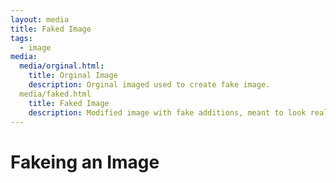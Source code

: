 ```yaml
---
layout: media
title: Faked Image
tags:
  - image
media:
  media/orginal.html:
    title: Orginal Image
    description: Orginal imaged used to create fake image.
  media/faked.html
    title: Faked Image
    description: Modified image with fake additions, meant to look real.
---
```


# Fakeing an Image
